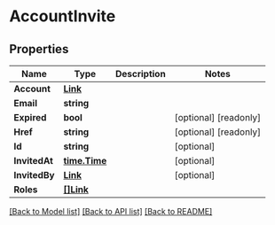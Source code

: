 # AccountInvite

## Properties

Name | Type | Description | Notes
------------ | ------------- | ------------- | -------------
**Account** | [**Link**](Link.md) |  | 
**Email** | **string** |  | 
**Expired** | **bool** |  | [optional] [readonly] 
**Href** | **string** |  | [optional] [readonly] 
**Id** | **string** |  | [optional] 
**InvitedAt** | [**time.Time**](time.Time.md) |  | [optional] 
**InvitedBy** | [**Link**](Link.md) |  | [optional] 
**Roles** | [**[]Link**](Link.md) |  | 

[[Back to Model list]](../README.md#documentation-for-models) [[Back to API list]](../README.md#documentation-for-api-endpoints) [[Back to README]](../README.md)


